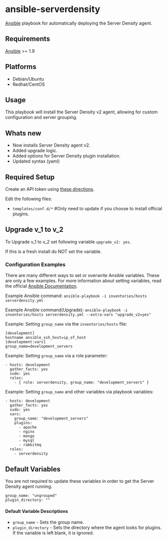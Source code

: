 ansible-serverdensity
====================
[Ansible](http://www.ansibleworks.com/) playbook for automatically deploying the Server Density agent.

## Requirements
[Ansible](http://docs.ansible.com/intro_installation.html) >= 1.9

## Platforms
* Debian/Ubuntu
* Redhat/CentOS

## Usage
This playbook will install the Server Density v2 agent, allowing for custom configuration and server grouping.

## Whats new
- Now installs Server Density agent v2.
- Added upgrade logic.
- Added options for Server Density plugin installation.
- Updated syntax (yaml)

## Required Setup
Create an API token using [these directions](https://apidocs.serverdensity.com/#authentication).

Edit the following files:
* `templates/conf.d/*` #Only need to update if you choose to install official plugins.

## Upgrade v_1 to v_2
To Upgrade v_1 to v_2 set following variable `upgrade_v2: yes`.

If this is a fresh install do NOT set the variable.

### Configuration Examples
There are many different ways to set or overwrite Ansible variables. These are only a few examples. For more information about setting variables, read the official [Ansible Documentation](http://docs.ansible.com/playbooks_variables.html).

Example Ansible command: `ansible-playbook -i inventories/hosts serverdensity.yml`

Example Ansible command(Upgrade): `ansible-playbook -i inventories/hosts serverdensity.yml --extra-vars "upgrade_v2=yes"`

Example: Setting `group_name` via the `inventories/hosts` file:
```
[development]
hostname ansible_ssh_host=ip_of_host
[development:vars]
group_name=development_servers
```
Example: Setting `group_name` via a role parameter:
```
- hosts: development
  gather_facts: yes
  sudo: yes
  roles:
    - { role: serverdensity, group_name: "development_servers" }
```
Example: Setting `group_name` and other variables via playbook variables:
```
- hosts: development
  gather_facts: yes
  sudo: yes
  vars:
    group_name: "development_servers"
    plugins:
      - apache
      - nginx
      - mongo
      - mysql
      - rabbitmq
  roles:
    - serverdensity
```

## Default Variables
You are not required to update these variables in order to get the Server Density agent running.
```
group_name: "ungrouped"
plugin_directory: ""
```

#### Default Variable Descriptions
* `group_name` - Sets the group name.
* `plugin_directory` -  Sets the directory where the agent looks for plugins. If the variable is left blank, it is ignored.

